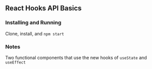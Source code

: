 ## React Hooks API Basics

### Installing and Running
Clone, install, and `npm start`

### Notes
Two functional components that use the new hooks of `useState` and `useEffect`
